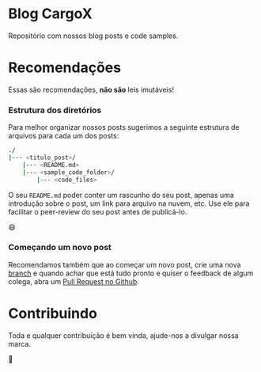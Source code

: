 # Blog CargoX

Repositório com nossos blog posts e code samples.


# Recomendações

Essas são recomendações, __não são__ leis imutáveis! 

### Estrutura dos diretórios
Para melhor organizar nossos posts sugerimos a seguinte estrutura de arquivos para cada um dos posts:

```bash
./
|--- <titulo_post>/
	|--- <README.md>
	|--- <sample_code_folder>/
		|--- <code_files>
```

O seu `README.md` poder conter um rascunho do seu post, apenas uma introdução sobre o post, um link para arquivo na nuvem, etc. Use ele para facilitar o peer-review do seu post antes de publicá-lo.

:smile:

### Começando um novo post

Recomendamos também que ao começar um novo post, crie uma nova [branch](https://github.com/Kunena/Kunena-Forum/wiki/Create-a-new-branch-with-git-and-manage-branches) e quando achar que está tudo pronto e quiser o feedback de algum colega, abra um [Pull Request no Github](https://help.github.com/articles/creating-a-pull-request/). 

# Contribuindo

Toda e qualquer contribuição é bem vinda, ajude-nos a divulgar nossa marca.

:truck:
